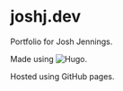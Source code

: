# joshj.dev

Portfolio for Josh Jennings.

Made using ![Hugo](https://gohugo.io).

Hosted using GitHub pages.
